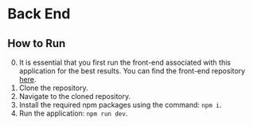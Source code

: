 # Back End

## How to Run
0. It is essential that you first run the front-end associated with this application for the best results. You can find the front-end repository [here](https://github.com/First-Responders-Companion/front-end/).
1. Clone the repository.
2. Navigate to the cloned repository.
3. Install the required npm packages using the command: `npm i`.
4. Run the application: `npm run dev`.
